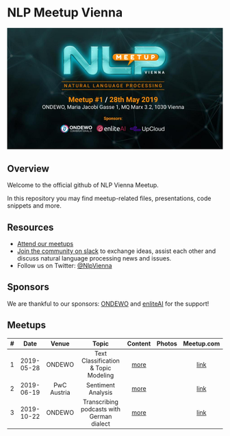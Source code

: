 # NLP Meetup Vienna
![Meetup](./images/NLP-Meetup-Vienna-20190527.jpg "First Meetup")

## Overview
Welcome to the official github of NLP Vienna Meetup.

In this repository you may find meetup-related files, presentations, code snippets and more.

## Resources
* [Attend our meetups](https://www.meetup.com/nlp-vienna/)
* [Join the community on slack](https://join.slack.com/t/nlp-at/shared_invite/enQtNjMxNTgzOTkyNzc0LWRhODU0YjA2M2FjYjdkMGFiMzZiMDU5OGFiZDg1NmU1NmY4Y2MxZjkzMDg3NGRjYmRjNTY2NmE5ZTM3NzYwM2I) to exchange ideas, assist each other and discuss natural language processing news and issues.
* Follow us on Twitter: [@NlpVienna](https://twitter.com/NlpVienna)

## Sponsors
We are thankful to our sponsors: [ONDEWO](https://www.ondewo.com/) and [enliteAI](https://www.enlite.ai/) for the support!

## Meetups

| #  | Date       | Venue                              | Topic                  | Content                         |  Photos | Meetup.com |
|:--:|:----------:|:----------------------------------:|:----------------------:|:----------------------------:|:------:|:----------:|
| 1  | 2019-05-28 | ONDEWO                           | Text Classification & Topic Modeling | [more](./01/)  |       | [link](https://www.meetup.com/nlp-vienna/events/261452867/)
| 2  | 2019-06-19 | PwC Austria                      | Sentiment Analysis | [more](./02/)  |       | [link](https://www.meetup.com/nlp-vienna/events/261668106/)
| 3  | 2019-10-22 | ONDEWO                           | Transcribing podcasts with German dialect | [more](./03/)  |       | [link](https://www.meetup.com/de-DE/nlp-vienna/events/264892888/)